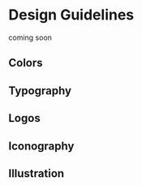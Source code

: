 # Design Guidelines

coming soon

## Colors 


## Typography


## Logos


## Iconography



## Illustration


<!-- 

## Buttons/Links


## Input


## Navigation


## Progress
 -->
